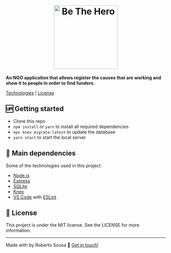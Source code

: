 <h1 align="center">
    <img alt="Be The Hero" src="https://res.cloudinary.com/robertosousa1/image/upload/v1585419343/github-readme/bethehero_nr9mqs.svg" width="200px" />
</h1>

**An NGO application that allows register the causes that are working and show it to people in order to find funders.**

[Technologies](https://github.com/robertosousa1/gobarber-api#rocket-technologies) | [License](https://github.com/robertosousa1/gobarber-api#memo-license)

## [](https://github.com/robertosousa1/gobarber-api#up-getting-started)🆙  Getting started

-   Clone this repo
-   `npm install`  or  `yarn`  to install all required dependencies
- `npx knex migrate:latest` to update the database
-   `yarn start`  to start the local server

## [](https://github.com/robertosousa1/gobarber-api#rocket-main-dependencies)🚀  Main dependencies

Some of the technologies used in this project:

-   [Node.js](https://nodejs.org/)
-   [Express](https://expressjs.com/)
-   [SQLite](https://www.sqlite.org/index.html)
-   [Knex](http://knexjs.org/)
-   [VS Code](https://code.visualstudio.com/)  with  [ESLint](https://marketplace.visualstudio.com/items?itemName=dbaeumer.vscode-eslint)

## [](https://github.com/robertosousa1/beTheHero-api#memo-license)📝  License

This project is under the MIT license. See the LICENSE for more information.

----------

Made with by Roberto Sousa  👋  [Get in touch!](https://www.linkedin.com/in/robertosousa01/)
